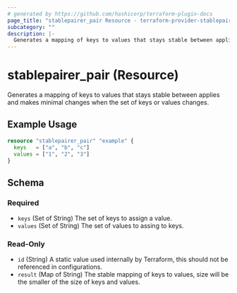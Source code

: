 ```yaml
---
# generated by https://github.com/hashicorp/terraform-plugin-docs
page_title: "stablepairer_pair Resource - terraform-provider-stablepairer"
subcategory: ""
description: |-
  Generates a mapping of keys to values that stays stable between applies and makes minimal changes when the set of keys or values changes.
---
```


# stablepairer_pair (Resource)

Generates a mapping of keys to values that stays stable between applies and makes minimal changes when the set of keys or values changes.

## Example Usage

```terraform
resource "stablepairer_pair" "example" {
  keys   = ["a", "b", "c"]
  values = ["1", "2", "3"]
}
```

<!-- schema generated by tfplugindocs -->
## Schema

### Required

- `keys` (Set of String) The set of keys to assign a value.
- `values` (Set of String) The set of values to assing to keys.

### Read-Only

- `id` (String) A static value used internally by Terraform, this should not be referenced in configurations.
- `result` (Map of String) The stable mapping of keys to values, size will be the smaller of the size of keys and values.
